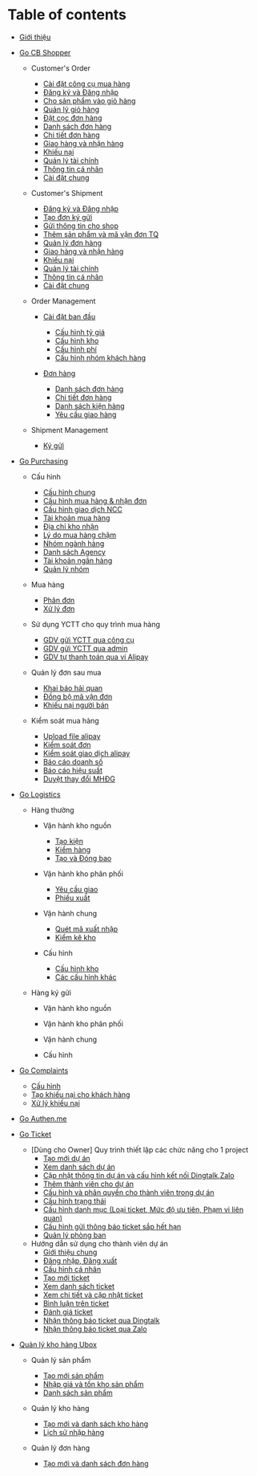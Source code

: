 # Table of contents

* [Giới thiệu](README.md)
* [Go CB Shopper](m2/README.md)
  * Customer's Order
    * [Cài đặt công cụ mua hàng](m1/Congcudathang.md)
    * [Đăng ký và Đăng nhập](m1/Loginlogout.md)
    * [Cho sản phẩm vào giỏ hàng](m1/giohang.md)
    * [Quản lý giỏ hàng](m1/quanlygiohang.md)
    * [Đặt cọc đơn hàng](m1/datcoc.md)
    * [Danh sách đơn hàng](m1/Danhsachdonhang.md)
    * [Chi tiết đơn hàng](m1/Chitietdonhang.md)
    * [Giao hàng và nhận hàng](m1/giaohangvanhanhang.md)
    * [Khiếu nại](m1/khieunaidonthuong.md)
    * [Quản lý tài chính](m1/quanlytaichinh.md)
    * [Thông tin cá nhân](m1/thongtincanhan.md)
    * [Cài đặt chung](m1/caidatchung.md)

  * Customer's Shipment
    * [Đăng ký và Đăng nhập](m1/Loginlogout.md)
    * [Tạo đơn ký gửi](m1/taodonkygui.md)
    * [Gửi thông tin cho shop](m1/guithongtinchoshop.md)
    * [Thêm sản phẩm và mã vận đơn TQ ](m1/updatemvd.md)
    * [Quản lý đơn hàng ](m1/quanlydonkygui.md)
    * [Giao hàng và nhận hàng](m1/giaohangvanhanhang.md)
    * [Khiếu nại](m1/khieunaikygui.md)
    * [Quản lý tài chính](m1/quanlytaichinh.md)
    * [Thông tin cá nhân](m1/thongtincanhan.md)
    * [Cài đặt chung](m1/caidatchung.md)
  * Order Management
    * [Cài đặt ban đầu](m2/caidatbandau.md)
    
      * [Cấu hình tỷ giá](m2/caidat/setuptygia.md)
      * [Cấu hình kho](m2/caidat/setupkho.md)
      * [Cấu hình phí](m2/caidat/setupfee.md)
      * [Cấu hình nhóm khách hàng](m2/setupgroup.md)
      
    * [Đơn hàng](m2/quanlydonhang/donhang.md)
       * [Danh sách đơn hàng](m2/quanlydonhang/dsdonhang.md)
       * [Chi tiết đơn hàng](m2/quanlydonhang/chitietdon.md)
       * [Danh sách kiện hàng](m2/dskienhang.md)
       * [Yêu cầu giao hàng](m2/ycghang.md)
    
  * Shipment Management
    * [Ký gửi](m2/quanlydonkygui2.md)
  
* [Go Purchasing](m5/README.md)
  * Cấu hình 
    * [Cấu hình chung](m5/Cauhinhchung.md)
    * [Cấu hình mua hàng & nhận đơn](m5/CHMuahangnhandon.md)
    * [Cấu hình giao dịch NCC](m5/CHGiaodichNCC.md)
    * [Tài khoản mua hàng](m5/TKmuahang.md)
    * [Địa chỉ kho nhận](m5/diachikhonhan.md)
    * [Lý do mua hàng chậm](m5/lydomuacham.md)
    * [Nhóm ngành hàng](m5/nhomnganh.md)
    * [Danh sách Agency](m5/dsagency.md)
    * [Tài khoản ngân hàng](m5/tknganhang.md)
    * [Quản lý nhóm](m5/quanlynhom.md)
   
  * Mua hàng
    * [Phân đơn](m5/phandon.md)
    * [Xử lý đơn](m5/xulydon.md)
  
  * Sử dụng YCTT cho quy trình mua hàng
    * [GDV gửi YCTT qua công cụ](m5/YCTTcongcu.md)
    * [GDV gửi YCTT qua admin](m5/YCTTadmin.md)
    * [GDV tự thanh toán qua ví Alipay](m5/GDVtuthanhtoan.md)
   
  * Quản lý đơn sau mua
    * [Khai báo hải quan](m5/thongtinhaiquan.md)
    * [Đồng bộ mã vận đơn](m5/dongbomavandon.md)
    * [Khiếu nại người bán](m5/khieunainguoiban.md)
   
  * Kiểm soát mua hàng
    * [Upload file alipay](m5/UpfileAlipay.md)
    * [Kiểm soát đơn](m5/kiemsoatdon.md)
    * [Kiểm soát giao dịch alipay](m5/giaodichAlipay.md)
    * [Báo cáo doanh số](m5/baocaodoanhso.md)
    * [Báo cáo hiệu suất](m5/baocaohieusuat.md)
    * [Duyệt thay đổi MHĐG](m5/duyetthaydoiMHDG.md)
  
* [Go Logistics](m6/README.md)
  * Hàng thường
    * Vận hành kho nguồn
      * [Tạo kiện](m6/m6_taokien.md)
      * [Kiểm hàng](m6/m6_kiemhang.md)
      * [Tạo và Đóng bao](m6/m6_dongbao.md)

    * Vận hành kho phân phối
      * [Yêu cầu giao](m6/m6_yeucaugiao.md)
      * [Phiếu xuất](m6/m6_phieuxuat.md)

    * Vận hành chung
      * [Quét mã xuất nhập](m6/m6_quetmaxuatnhap.md)
      * [Kiểm kê kho](m6/m6_kiemkekho.md)

    * Cấu hình
      * [Cấu hình kho](m6/m6_cauhinhkho.md)
      * [Các cấu hình khác](m6/m6_cauhinhkhac.md)
    
  * Hàng ký gửi
    * Vận hành kho nguồn
    
    * Vận hành kho phân phối
    
    * Vận hành chung
    
    * Cấu hình
    
* [Go Complaints](m3/README.md)
  * [Cấu hình](m3/Cauhinhhethong.md)
  * [Tạo khiếu nại cho khách hàng](m3/Taokhieunai.md)
  * [Xử lý khiếu nại](m3/Xulykhieunai.md)
* [Go Authen.me](m10/README.md)

* [Go Ticket](m27/README.md)
  * [Dùng cho Owner] Quy trình thiết lập các chức năng cho 1 project
    * [Tạo mới dự án](m27/create_project.md)
    * [Xem danh sách dự án](m27/list_project.md)
    * [Cập nhật thông tin dự án và cấu hình kết nối Dingtalk,Zalo](m27/update_project.md)
    * [Thêm thành viên cho dự án](m27/add_member.md)
    * [Cấu hình và phân quyền cho thành viên trong dự án ](m27/phanquyen.md)
    * [Cấu hình trạng thái](m27/config_status.md)
    * [Cấu hình danh mục (Loại ticket, Mức độ ưu tiên, Phạm vi liên quan)](m27/config_category.md)
    * [Cấu hình gửi thông báo ticket sắp hết hạn](m27/config_notification.md)
    * [Quản lý phòng ban](m27/cauhinhphongban.md)
  * Hướng dẫn sử dụng cho thành viên dự án
    * [Giới thiệu chung](m27/gioithieuchung.md)
    * [Đăng nhập, Đăng xuất](m27/login_logout.md)
    * [Cấu hình cá nhân](m27/account_config.md)
    * [Tạo mới ticket](m27/create_ticket.md)   
    * [Xem danh sách ticket](m27/list_ticket.md)  
    * [Xem chi tiết và cập nhật ticket](m27/update_ticket.md) 
    * [Bình luận trên ticket](m27/comment_ticket.md)
    * [Đánh giá ticket](m27/Rate_ticket.md)
    * [Nhận thông báo ticket qua Dingtalk](m27/notification_ticket.md)
    * [Nhận thông báo ticket qua Zalo](m27/zalo_ticket.md)
      
* [Quản lý kho hàng Ubox](m28/README.md)
  * Quản lý sản phẩm
     * [Tạo mới sản phẩm](m28/product_config.md)
     * [Nhập giá và tồn kho sản phẩm](m28/price_stock_import.md)
     * [Danh sách sản phẩm](m28/product_list.md)
  * Quản lý kho hàng
     * [Tạo mới và danh sách kho hàng](m28/stock_config.md)
     * [Lịch sử nhập hàng](m28/stock_history.md)

  * Quản lý đơn hàng
     * [Tạo mới và danh sách đơn hàng](m28/order_c.md)

     




